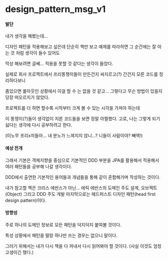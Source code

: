 # design_pattern_msg_v1

#### 발단
내가 생각을 해봤는데...

디자인 패턴을 적용해보고 싶은데 단순히 책만 보고 예제를 따라하면 그 순간에는 잘 아는 것 처럼 생각이 들수 있어도

막상 해보려면 글쎄... 적용을 못할 것 같다는 생각이 들었다.

실제로 회사 프로젝트에서 프리똥쟁이들이 만든건지 싸지르고(?) 간건지 모른 코드를 정리하다보니

좀있으면 롤아웃인 상황에서 이걸 할 수 는 없을 것 같고... 그렇다고 무슨 방법이 있을지 당장 떠오르지가 않았다.

프로젝트를 더 하면 할수록 시작부터 크게 볼 수 있는 시각을 가져야 하는데

이 똥쟁이(?)들이 생각없이 지른 코드들을 보면 정말 아찔했다. 고로, 나는 그렇게 되기 싫다는 생각에 다시 공부하려고 한다.

(이노무 프리x끼들아... 내 분노가 느껴지지 않니...? 니들이 사람이야? 빼액!)


#### 예상 전개
그래서 기본은 객체지향을 중심으로 기본적인 DDD 부분을 JPA를 활용해서 적용해서 여러 패턴들을 공부해 나갈 생각이다.

DDD에서 출연한 기본적인 용어들과 개념들을 통해 같이 혼합해가며 작성하는 것이다. 

내가 참고할 책은 크리스 에반스가 아닌... 에릭 에반스의 도메인 주도 설계, 오브젝트(Object) 그리고 DDD 주도 개발 마지막으로는 헤드퍼스트 디자인 패턴(head first design pattern)이다.


#### 방향성
주로 하나의 도메인 정보로 모든 패턴을 덕지덕지 붙여볼 것이다.

특성 상황에서 패턴을 딸랑 하나만 쓰는 경우는 없으니 말이다. 

그러기 위해서는 내가 다시 책을 다 꺼내서 다시 읽어봐야 할 것이다. (사실 이것도 엄청 고생이긴 했다.)




